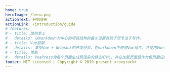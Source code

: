```yaml
---
home: true
heroImage: /hero.png
actionText: 开始使用
actionLink: /introduction/guide
# features:
# - title: 简约至上
#   details: 以markdown为中心的项目结构的最小设置有助于您专注于写作。
# - title: Vue框架
#   details: 享受Vue + Webpack的开发经验，在markdown中使用Vue组件，并使用Vue开发自定义主题。
# - title: 性能
#   details: VuePress为每个页面生成预渲染的静态HTML，并在加载页面后作为但页面应用程序运行。
footer: MIT Licensed | Copyright © 2019-present <rovyrock>
---
```

